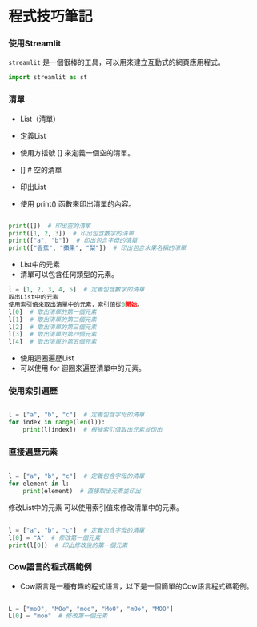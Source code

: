 # 程式技巧筆記

### 使用Streamlit

`streamlit` 是一個很棒的工具，可以用來建立互動式的網頁應用程式。

```python
import streamlit as st
```

### 清單

- List（清單）
- 定義List
- 使用方括號 [] 來定義一個空的清單。

- []  # 空的清單

- 印出List
- 使用 print() 函數來印出清單的內容。

```python

print([])  # 印出空的清單
print([1, 2, 3])  # 印出包含數字的清單
print(["a", "b"])  # 印出包含字母的清單
print(["香蕉", "蘋果", "梨"])  # 印出包含水果名稱的清單
```

- List中的元素
- 清單可以包含任何類型的元素。

```python
l = [1, 2, 3, 4, 5]  # 定義包含數字的清單
取出List中的元素
使用索引值來取出清單中的元素，索引值從0開始。
l[0]  # 取出清單的第一個元素
l[1]  # 取出清單的第二個元素
l[2]  # 取出清單的第三個元素
l[3]  # 取出清單的第四個元素
l[4]  # 取出清單的第五個元素
```

- 使用迴圈遍歷List
- 可以使用 for 迴圈來遍歷清單中的元素。

### 使用索引遍歷

```python

l = ["a", "b", "c"]  # 定義包含字母的清單
for index in range(len(l)):
    print(l[index])  # 根據索引值取出元素並印出
```

### 直接遍歷元素

```python
 
l = ["a", "b", "c"]  # 定義包含字母的清單
for element in l:
    print(element)  # 直接取出元素並印出
```

修改List中的元素
可以使用索引值來修改清單中的元素。

```python
 
l = ["a", "b", "c"]  # 定義包含字母的清單
l[0] = "A"  # 修改第一個元素
print(l[0])  # 印出修改後的第一個元素
```

### Cow語言的程式碼範例

- Cow語言是一種有趣的程式語言，以下是一個簡單的Cow語言程式碼範例。

```python
 
L = ["moO", "MOo", "moo", "MoO", "mOo", "MOO"]
L[0] = "moo"  # 修改第一個元素
```
